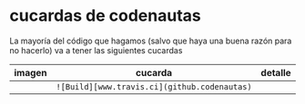 # cucardas de codenautas

La mayoría del código que hagamos (salvo que haya una buena razón para no hacerlo) va a tener las siguientes cucardas

imagen | cucarda | detalle
-------|---------|--------
       | `![Build][www.travis.ci](github.codenautas)`  | 

